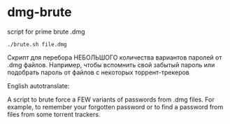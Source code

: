 # dmg-brute
script for prime brute .dmg 

`./brute.sh file.dmg`

Скрипт для перебора НЕБОЛЬШОГО количества вариантов паролей от .dmg файлов. Например, чтобы вспомнить свой забытый пароль или подобрать пароль от файлов с некоторых торрент-трекеров

English autotranslate:

A script to brute force a FEW variants of passwords from .dmg files. For example, to remember your forgotten password or to find a password from files from some torrent trackers.
